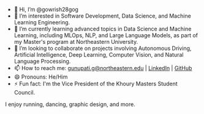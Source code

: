 - 👋 Hi, I’m @gowrish28gog
- 👀 I’m interested in Software Development, Data Science, and Machine Learning Engineering.
- 🌱 I’m currently learning advanced topics in Data Science and Machine Learning,
  including MLOps, NLP, and Large Language Models, as part of my Master's program at Northeastern University.
- 💞️ I’m looking to collaborate on projects involving Autonomous Driving, Artificial Intelligence, Deep Learning, Computer Vision, and Natural Language Processing.
- 📫 How to reach me: gunupati.g@northeastern.edu | [LinkedIn](https://www.linkedin.com/in/gowreeshgunupati) | [GitHub](https://www.github.com/gowrish28gog)
- 😄 Pronouns: He/Him
- ⚡ Fun fact: I'm the Vice President of the Khoury Masters Student Council.

I enjoy running, dancing, graphic design, and more.

<!---
gowrish28gog/gowrish28gog is a ✨ special ✨ repository because its `README.md` (this file) appears on your GitHub profile.
You can click the Preview link to take a look at your changes.
--->
